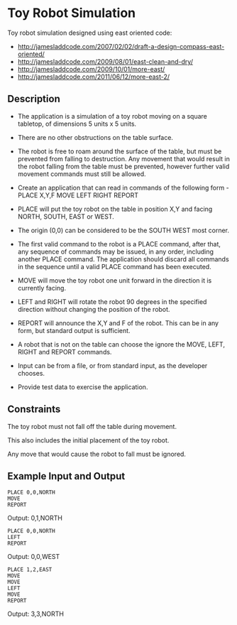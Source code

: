 # Toy Robot Simulation
Toy robot simulation designed using east oriented code:
- http://jamesladdcode.com/2007/02/02/draft-a-design-compass-east-oriented/
- http://jamesladdcode.com/2009/08/01/east-clean-and-dry/
- http://jamesladdcode.com/2009/10/01/more-east/
- http://jamesladdcode.com/2011/06/12/more-east-2/

## Description

- The application is a simulation of a toy robot moving on a square tabletop, of dimensions 5 units x 5 units.

- There are no other obstructions on the table surface.

- The robot is free to roam around the surface of the table, but must be prevented from falling to destruction. Any movement that would result in the robot falling from the table must be prevented, however further valid movement commands must still be allowed.

- Create an application that can read in commands of the following form - PLACE X,Y,F MOVE LEFT RIGHT REPORT

- PLACE will put the toy robot on the table in position X,Y and facing NORTH, SOUTH, EAST or WEST.

- The origin (0,0) can be considered to be the SOUTH WEST most corner.

- The first valid command to the robot is a PLACE command, after that, any sequence of commands may be issued, in any order, including another PLACE command. The application should discard all commands in the sequence until a valid PLACE command has been executed.

- MOVE will move the toy robot one unit forward in the direction it is currently facing.

- LEFT and RIGHT will rotate the robot 90 degrees in the specified direction without changing the position of the robot.

- REPORT will announce the X,Y and F of the robot. This can be in any form, but standard output is sufficient.

- A robot that is not on the table can choose the ignore the MOVE, LEFT, RIGHT and REPORT commands.

- Input can be from a file, or from standard input, as the developer chooses.

- Provide test data to exercise the application.

## Constraints

The toy robot must not fall off the table during movement.

This also includes the initial placement of the toy robot.

Any move that would cause the robot to fall must be ignored.

## Example Input and Output
```
PLACE 0,0,NORTH
MOVE
REPORT
```
Output: 0,1,NORTH

```
PLACE 0,0,NORTH
LEFT
REPORT
```
Output: 0,0,WEST

```
PLACE 1,2,EAST
MOVE
MOVE
LEFT
MOVE
REPORT
```
Output: 3,3,NORTH

